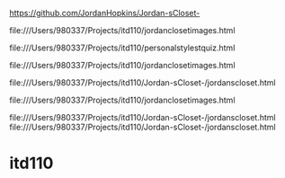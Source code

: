 
https://github.com/JordanHopkins/Jordan-sCloset-

file:///Users/980337/Projects/itd110/jordanclosetimages.html

file:///Users/980337/Projects/itd110/personalstylestquiz.html

file:///Users/980337/Projects/itd110/jordanclosetimages.html

file:///Users/980337/Projects/itd110/Jordan-sCloset-/jordanscloset.html

file:///Users/980337/Projects/itd110/jordanclosetimages.html


file:///Users/980337/Projects/itd110/Jordan-sCloset-/jordanscloset.html
file:///Users/980337/Projects/itd110/Jordan-sCloset-/jordanscloset.html
# itd110
